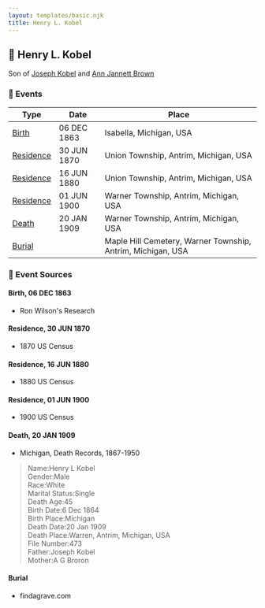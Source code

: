 ```yaml
---
layout: templates/basic.njk
title: Henry L. Kobel
---
```

## 🔵 Henry L. Kobel

Son of [Joseph Kobel](/people/4/44694656) and [Ann Jannett Brown](/people/2/25015094)

### 📆 Events

Type | Date | Place
------ | ------ | ------
[Birth](#event-0) | 06 DEC 1863 | Isabella, Michigan, USA
[Residence](#event-1) | 30 JUN 1870 | Union Township, Antrim, Michigan, USA
[Residence](#event-2) | 16 JUN 1880 | Union Township, Antrim, Michigan, USA
[Residence](#event-3) | 01 JUN 1900 | Warner Township, Antrim, Michigan, USA
[Death](#event-4) | 20 JAN 1909 | Warner Township, Antrim, Michigan, USA
[Burial](#event-5) |  | Maple Hill Cemetery, Warner Township, Antrim, Michigan, USA

### 📰 Event Sources

#### <a id="event-0"></a> Birth, 06 DEC 1863
* Ron Wilson's Research

#### <a id="event-1"></a> Residence, 30 JUN 1870
* 1870 US Census

#### <a id="event-2"></a> Residence, 16 JUN 1880
* 1880 US Census

#### <a id="event-3"></a> Residence, 01 JUN 1900
* 1900 US Census

#### <a id="event-4"></a> Death, 20 JAN 1909
* Michigan, Death Records, 1867-1950
>   
  > Name:Henry L Kobel  
  > Gender:Male  
  > Race:White  
  > Marital Status:Single  
  > Death Age:45  
  > Birth Date:6 Dec 1864  
  > Birth Place:Michigan  
  > Death Date:20 Jan 1909  
  > Death Place:Warren, Antrim, Michigan, USA  
  > File Number:473  
  > Father:Joseph Kobel  
  > Mother:A G Broron

#### <a id="event-5"></a> Burial
* findagrave.com